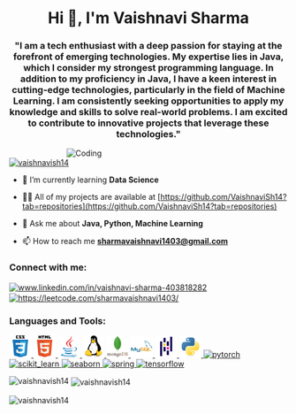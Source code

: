 
<h1 align="center">Hi 👋, I'm Vaishnavi Sharma</h1>
<h3 align="center">"I am a tech enthusiast with a deep passion for staying at the forefront of emerging technologies. My expertise lies in Java, which I consider my strongest programming language. In addition to my proficiency in Java, I have a keen interest in cutting-edge technologies, particularly in the field of Machine Learning. I am consistently seeking opportunities to apply my knowledge and skills to solve real-world problems. I am excited to contribute to innovative projects that leverage these technologies."</h3>

<img align="right" alt="Coding" width="400" src="![Coder](https://github.com/VaishnaviSh14/VaishnaviSh14/assets/123576868/1f88eb96-8057-43a6-91e8-ede50ba77a5f)">

<p align="left"> <a href="https://github.com/ryo-ma/github-profile-trophy"><img src="https://github-profile-trophy.vercel.app/?username=vaishnavish14" alt="vaishnavish14" /></a> </p>

- 🌱 I’m currently learning **Data Science**

- 👨‍💻 All of my projects are available at [https://github.com/VaishnaviSh14?tab=repositories](https://github.com/VaishnaviSh14?tab=repositories)

- 💬 Ask me about **Java, Python, Machine Learning**

- 📫 How to reach me **sharmavaishnavi1403@gmail.com**

<h3 align="left">Connect with me:</h3>
<p align="left">
<a href="https://linkedin.com/in/www.linkedin.com/in/vaishnavi-sharma-403818282" target="blank"><img align="center" src="https://raw.githubusercontent.com/rahuldkjain/github-profile-readme-generator/master/src/images/icons/Social/linked-in-alt.svg" alt="www.linkedin.com/in/vaishnavi-sharma-403818282" height="30" width="40" /></a>
<a href="https://www.leetcode.com/https://leetcode.com/sharmavaishnavi1403/" target="blank"><img align="center" src="https://raw.githubusercontent.com/rahuldkjain/github-profile-readme-generator/master/src/images/icons/Social/leet-code.svg" alt="https://leetcode.com/sharmavaishnavi1403/" height="30" width="40" /></a>
</p>

<h3 align="left">Languages and Tools:</h3>
<p align="left"> <a href="https://www.w3schools.com/css/" target="_blank" rel="noreferrer"> <img src="https://raw.githubusercontent.com/devicons/devicon/master/icons/css3/css3-original-wordmark.svg" alt="css3" width="40" height="40"/> </a> <a href="https://www.w3.org/html/" target="_blank" rel="noreferrer"> <img src="https://raw.githubusercontent.com/devicons/devicon/master/icons/html5/html5-original-wordmark.svg" alt="html5" width="40" height="40"/> </a> <a href="https://www.java.com" target="_blank" rel="noreferrer"> <img src="https://raw.githubusercontent.com/devicons/devicon/master/icons/java/java-original.svg" alt="java" width="40" height="40"/> </a> <a href="https://www.linux.org/" target="_blank" rel="noreferrer"> <img src="https://raw.githubusercontent.com/devicons/devicon/master/icons/linux/linux-original.svg" alt="linux" width="40" height="40"/> </a> <a href="https://www.mongodb.com/" target="_blank" rel="noreferrer"> <img src="https://raw.githubusercontent.com/devicons/devicon/master/icons/mongodb/mongodb-original-wordmark.svg" alt="mongodb" width="40" height="40"/> </a> <a href="https://www.mysql.com/" target="_blank" rel="noreferrer"> <img src="https://raw.githubusercontent.com/devicons/devicon/master/icons/mysql/mysql-original-wordmark.svg" alt="mysql" width="40" height="40"/> </a> <a href="https://pandas.pydata.org/" target="_blank" rel="noreferrer"> <img src="https://raw.githubusercontent.com/devicons/devicon/2ae2a900d2f041da66e950e4d48052658d850630/icons/pandas/pandas-original.svg" alt="pandas" width="40" height="40"/> </a> <a href="https://www.python.org" target="_blank" rel="noreferrer"> <img src="https://raw.githubusercontent.com/devicons/devicon/master/icons/python/python-original.svg" alt="python" width="40" height="40"/> </a> <a href="https://pytorch.org/" target="_blank" rel="noreferrer"> <img src="https://www.vectorlogo.zone/logos/pytorch/pytorch-icon.svg" alt="pytorch" width="40" height="40"/> </a> <a href="https://scikit-learn.org/" target="_blank" rel="noreferrer"> <img src="https://upload.wikimedia.org/wikipedia/commons/0/05/Scikit_learn_logo_small.svg" alt="scikit_learn" width="40" height="40"/> </a> <a href="https://seaborn.pydata.org/" target="_blank" rel="noreferrer"> <img src="https://seaborn.pydata.org/_images/logo-mark-lightbg.svg" alt="seaborn" width="40" height="40"/> </a> <a href="https://spring.io/" target="_blank" rel="noreferrer"> <img src="https://www.vectorlogo.zone/logos/springio/springio-icon.svg" alt="spring" width="40" height="40"/> </a> <a href="https://www.tensorflow.org" target="_blank" rel="noreferrer"> <img src="https://www.vectorlogo.zone/logos/tensorflow/tensorflow-icon.svg" alt="tensorflow" width="40" height="40"/> </a> </p>

<p><img align="left" src="https://github-readme-stats.vercel.app/api/top-langs?username=vaishnavish14&show_icons=true&locale=en&layout=compact" alt="vaishnavish14" /></p>

<p>&nbsp;<img align="center" src="https://github-readme-stats.vercel.app/api?username=vaishnavish14&show_icons=true&locale=en" alt="vaishnavish14" /></p>

<p><img align="center" src="https://github-readme-streak-stats.herokuapp.com/?user=vaishnavish14&" alt="vaishnavish14" /></p>
